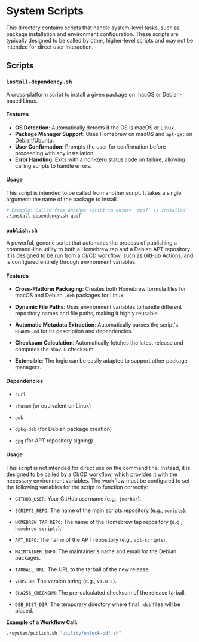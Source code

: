 # System Scripts

This directory contains scripts that handle system-level tasks, such as package installation and environment configuration. These scripts are typically designed to be called by other, higher-level scripts and may not be intended for direct user interaction.

## Scripts

### `install-dependency.sh`

A cross-platform script to install a given package on macOS or Debian-based Linux.

#### Features
* **OS Detection**: Automatically detects if the OS is macOS or Linux.
* **Package Manager Support**: Uses Homebrew on macOS and `apt-get` on Debian/Ubuntu.
* **User Confirmation**: Prompts the user for confirmation before proceeding with any installation.
* **Error Handling**: Exits with a non-zero status code on failure, allowing calling scripts to handle errors.

#### Usage
This script is intended to be called from another script. It takes a single argument: the name of the package to install.

```bash
# Example: Called from another script to ensure 'qpdf' is installed
./install-dependency.sh qpdf
```

### `publish.sh`

A powerful, generic script that automates the process of publishing a command-line utility to both a Homebrew tap and a Debian APT repository. It is designed to be run from a CI/CD workflow, such as GitHub Actions, and is configured entirely through environment variables.

#### Features

* **Cross-Platform Packaging**: Creates both Homebrew formula files for macOS and Debian `.deb` packages for Linux.

* **Dynamic File Paths**: Uses environment variables to handle different repository names and file paths, making it highly reusable.

* **Automatic Metadata Extraction**: Automatically parses the script's `README.md` for its description and dependencies.

* **Checksum Calculation**: Automatically fetches the latest release and computes the `sha256` checksum.

* **Extensible**: The logic can be easily adapted to support other package managers.

#### Dependencies

* `curl`

* `shasum` (or equivalent on Linux)

* `awk`

* `dpkg-deb` (for Debian package creation)

* `gpg` (for APT repository signing)

#### Usage

This script is not intended for direct use on the command line. Instead, it is designed to be called by a CI/CD workflow, which provides it with the necessary environment variables. The workflow must be configured to set the following variables for the script to function correctly:

* `GITHUB_USER`: Your GitHub username (e.g., `jmerhar`).

* `SCRIPTS_REPO`: The name of the main scripts repository (e.g., `scripts`).

* `HOMEBREW_TAP_REPO`: The name of the Homebrew tap repository (e.g., `homebrew-scripts`).

* `APT_REPO`: The name of the APT repository (e.g., `apt-scripts`).

* `MAINTAINER_INFO`: The maintainer's name and email for the Debian packages.

* `TARBALL_URL`: The URL to the tarball of the new release.

* `VERSION`: The version string (e.g., `v1.0.1`).

* `SHA256_CHECKSUM`: The pre-calculated checksum of the release tarball.

* `DEB_DIST_DIR`: The temporary directory where final `.deb` files will be placed.

**Example of a Workflow Call:**

```bash
./system/publish.sh "utility/unlock-pdf.sh"
```